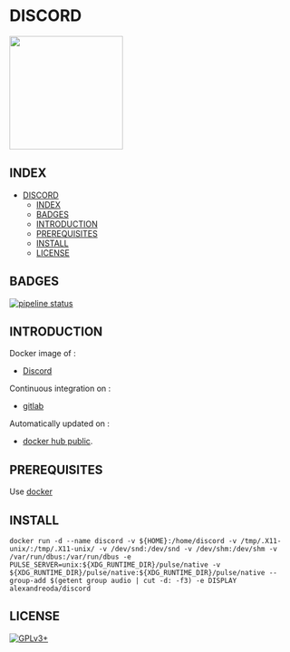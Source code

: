 # DISCORD

<img src="https://assets.gitlab-static.net/uploads/-/system/project/avatar/12904441/discord.png" width="200" height="200"/>

## INDEX

- [DISCORD](#discord)
  - [INDEX](#index)
  - [BADGES](#badges)
  - [INTRODUCTION](#introduction)
  - [PREREQUISITES](#prerequisites)
  - [INSTALL](#install)
  - [LICENSE](#license)

## BADGES

[![pipeline status](https://gitlab.com/oda-alexandre/discord/badges/master/pipeline.svg)](https://gitlab.com/oda-alexandre/discord/commits/master)

## INTRODUCTION

Docker image of :

- [Discord](https://discordapp.com/)

Continuous integration on :

- [gitlab](https://gitlab.com/oda-alexandre/discord/pipelines)

Automatically updated on :

- [docker hub public](https://hub.docker.com/r/alexandreoda/discord/).

## PREREQUISITES

Use [docker](https://www.docker.com)

## INSTALL

```docker run -d --name discord -v ${HOME}:/home/discord -v /tmp/.X11-unix/:/tmp/.X11-unix/ -v /dev/snd:/dev/snd -v /dev/shm:/dev/shm -v /var/run/dbus:/var/run/dbus -e PULSE_SERVER=unix:${XDG_RUNTIME_DIR}/pulse/native -v ${XDG_RUNTIME_DIR}/pulse/native:${XDG_RUNTIME_DIR}/pulse/native --group-add $(getent group audio | cut -d: -f3) -e DISPLAY alexandreoda/discord```

## LICENSE

[![GPLv3+](http://gplv3.fsf.org/gplv3-127x51.png)](https://gitlab.com/oda-alexandre/discord/blob/master/LICENSE)
